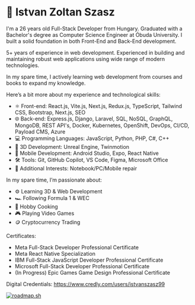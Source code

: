 # 🤵 Istvan Zoltan Szasz

I'm a 26 years old Full-Stack Developer from Hungary. Graduated with a Bachelor's degree as Computer Science Engineer at Óbuda University. I built a solid foundation in both Front-End and Back-End development.

5+ years of experience in web development. Experienced in building and maintaining robust web applications using wide range of modern technologies.

In my spare time, I actively learning web development from courses and books to expand my knowledge.

Here’s a bit more about my experience and technological skills:
- ⚛️ Front-end: React.js, Vite.js, Next.js, Redux.js, TypeScript, Tailwind CSS, Bootstrap, Next.js, SEO
- 🌐 Back-end: Express.js, Django, Laravel, SQL, NoSQL, GraphQL, MongoDB, REST API's, Docker, Kubernetes, OpenShift, DevOps, CI/CD, Payload CMS, Azure
- 💻 Programming Languages: JavaScript, Python, PHP, C#, C++
- 🌱 3D Development: Unreal Engine, Twinmotion
- 📱 Mobile Development: Android Studio, Expo, React Native
- 🛠️ Tools: Git, GitHub Copilot, VS Code, Figma, Microsoft Office
- 🔧 Additional Interests: Notebook/PC/Mobile repair

In my spare time, I’m passionate about:
- ⚙️ Learning 3D & Web Development
- 🏎️ Following Formula 1 & WEC
- 🍳 Hobby Cooking
- 🎮 Playing Video Games
- 🪙 Cryptocurrency Trading

Certificates:
- Meta Full-Stack Developer Professional Certificate
- Meta React Native Specialization
- IBM Full-Stack JavaScript Developer Professional Certificate
- Microsoft Full-Stack Developer Professional Certificate
- (In Progress) Epic Games Game Design Professional Certificate

Digital Credentials: https://www.credly.com/users/istvanszasz99

<p align="left">
<a href="https://roadmap.sh"><img src="https://roadmap.sh/card/tall/66b1d583d9896b3d1411b835?variant=dark&roadmaps=full-stack%2Cbackend%2Cfrontend%2Cgame-developer" alt="roadmap.sh"/></a>

